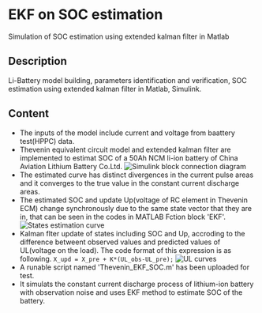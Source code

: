 # EKF on SOC estimation

Simulation of SOC estimation using extended kalman filter in Matlab 

## Description

Li-Battery model building, parameters identification and verification, SOC estimation using extended kalman filter in Matlab, Simulink.

## Content
* The inputs of the model include current and voltage from baattery test(HPPC) data.
* Thevenin equivalent circuit model and extended kalman filter are implemented to estimat SOC of a 50Ah NCM li-ion battery of China Aviation Lithium Battery Co.Ltd.
![Simulink block connection diagram](https://github.com/AlterWL/EKF-on-SOC-Estimation/blob/master/simulink.png)
* The estimated curve has distinct divergences in the current pulse areas and it converges to the true value in the constant current discharge areas. 
* The estimated SOC and update Up(voltage of RC element in Thevenin ECM) change synchronously due to the same state vector that they are in, that can be seen in the codes in MATLAB Fction block 'EKF'.
![States estimation curve](https://github.com/AlterWL/EKF-on-SOC-Estimation/blob/master/sim_curves.png)
* Kalman flter update of states including SOC and Up, accroding to the difference betweent observed values and predicted values of UL(voltage on the load). The code format of this expression is as following.
`X_upd = X_pre + K*(UL_obs-UL_pre);`
![UL curves](https://github.com/AlterWL/EKF-on-SOC-Estimation/blob/master/UL.png)
* A runable script named 'Thevenin_EKF_SOC.m' has been uploaded for test. 
* It simulats the constant current discharge process of lithium-ion battery with observation noise and uses EKF method to estimate SOC of the battery.
